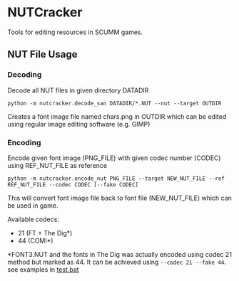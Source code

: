 # NUTCracker
Tools for editing resources in SCUMM games.

## NUT File Usage
### Decoding
Decode all NUT files in given directory DATADIR
```
python -m nutcracker.decode_san DATADIR/*.NUT --nut --target OUTDIR
```
Creates a font image file named chars.png in OUTDIR which can be edited using regular image editing software (e.g. GIMP)

### Encoding
Encode given font image (PNG_FILE) with given codec number (CODEC) using REF_NUT_FILE as reference
```
python -m nutcracker.encode_nut PNG_FILE --target NEW_NUT_FILE --ref REF_NUT_FILE --codec CODEC [--fake CODEC]
```
This will convert font image file back to font file (NEW_NUT_FILE) which can be used in game.

Available codecs: 
* 21 (FT + The Dig*)
* 44 (COMI*)

*FONT3.NUT and the fonts in The Dig was actually encoded using codec 21 method but marked as 44.
It can be achieved using `--codec 21 --fake 44`.
see examples in [test.bat](test.bat)
